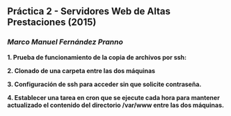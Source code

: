 ## Práctica 2 - Servidores Web de Altas Prestaciones (2015)
### *Marco Manuel Fernández Pranno*

**1. Prueba de funcionamiento de la copia de archivos por ssh:**

**2. Clonado de una carpeta entre las dos máquinas**

**3. Configuración de ssh para acceder sin que solicite contraseña.**

**4. Establecer una tarea en cron que se ejecute cada hora para mantener actualizado el contenido del directorio /var/www entre las dos máquinas.**



[envio-claves]: https://github.com/MarFerPra/SWAP15/blob/master/P2/imagenes/envio-claves.png?raw=true
